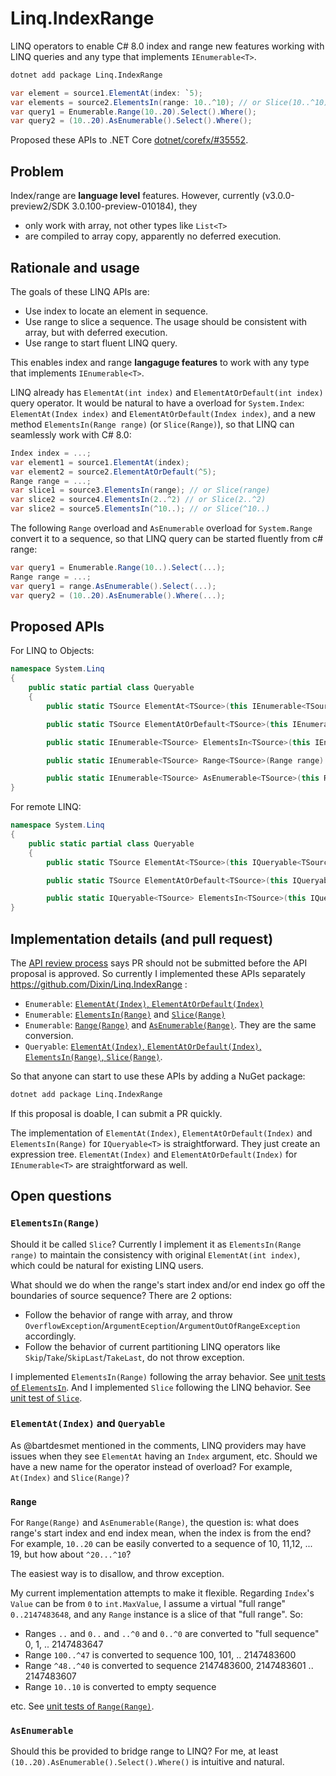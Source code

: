 # Linq.IndexRange

LINQ operators to enable C# 8.0 index and range new features working with LINQ queries and any type that implements `IEnumerable<T>`.

```bat
dotnet add package Linq.IndexRange
```

```cs
var element = source1.ElementAt(index: `5);
var elements = source2.ElementsIn(range: 10..^10); // or Slice(10..^10)
var query1 = Enumerable.Range(10..20).Select().Where();
var query2 = (10..20).AsEnumerable().Select().Where();
```

Proposed these APIs to .NET Core [dotnet/corefx/#35552](https://github.com/dotnet/corefx/issues/35552).

## Problem

Index/range are **language level** features. However, currently (v3.0.0-preview2/SDK 3.0.100-preview-010184), they

- only work with array, not other types like `List<T>`
- are compiled to array copy, apparently no deferred execution.

## Rationale and usage

The goals of these LINQ APIs are:

- Use index to locate an element in sequence. 
- Use range to slice a sequence. The usage should be consistent with array, but with deferred execution.
- Use range to start fluent LINQ query.

This enables index and range **langaguge features** to work with any type that implements `IEnumerable<T>`.

LINQ already has `ElementAt(int index)` and `ElementAtOrDefault(int index)` query operator. It would be natural to have a overload for `System.Index`: `ElementAt(Index index)` and `ElementAtOrDefault(Index index)`, and a new method `ElementsIn(Range range)` (or `Slice(Range)`), so that LINQ can seamlessly work with C# 8.0:

```cs
Index index = ...;
var element1 = source1.ElementAt(index);
var element2 = source2.ElementAtOrDefault(^5);
Range range = ...;
var slice1 = source3.ElementsIn(range); // or Slice(range)
var slice2 = source4.ElementsIn(2..^2) // or Slice(2..^2)
var slice2 = source5.ElementsIn(^10..); // or Slice(^10..)
```

The following `Range` overload and `AsEnumerable` overload for `System.Range` convert it to a sequence, so that LINQ query can be started fluently from c# range:

```cs
var query1 = Enumerable.Range(10..).Select(...);
Range range = ...;
var query1 = range.AsEnumerable().Select(...);
var query2 = (10..20).AsEnumerable().Where(...);
```

## Proposed APIs

For LINQ to Objects:

```cs
namespace System.Linq
{
    public static partial class Queryable
    {
        public static TSource ElementAt<TSource>(this IEnumerable<TSource> source, Index index) { throw null; }

        public static TSource ElementAtOrDefault<TSource>(this IEnumerable<TSource> source, Index index) { throw null; }

        public static IEnumerable<TSource> ElementsIn<TSource>(this IEnumerable<TSource> source, Range range) { throw null; }

        public static IEnumerable<TSource> Range<TSource>(Range range) { throw null; }

        public static IEnumerable<TSource> AsEnumerable<TSource>(this Range source) { throw null; }
}
```

For remote LINQ:

```cs
namespace System.Linq
{
    public static partial class Queryable
    {
        public static TSource ElementAt<TSource>(this IQueryable<TSource> source, Index index) { throw null; }

        public static TSource ElementAtOrDefault<TSource>(this IQueryable<TSource> source, Index index) { throw null; }

        public static IQueryable<TSource> ElementsIn<TSource>(this IQueryable<TSource> source, Range range) { throw null; }
}
```

## Implementation details (and pull request)

The [API review process](https://github.com/dotnet/corefx/blob/master/Documentation/project-docs/api-review-process.md) says PR should not be submitted before the API proposal is approved. So currently I implemented these APIs separately https://github.com/Dixin/Linq.IndexRange :

- `Enumerable`: [`ElementAt(Index)`, `ElementAtOrDefault(Index)`](https://github.com/Dixin/Linq.IndexRange/blob/master/Linq.IndexRange/ElementAt.cs)
- `Enumerable`: [`ElementsIn(Range)`](https://github.com/Dixin/Linq.IndexRange/blob/master/Linq.IndexRange/ElementsIn.cs) and [`Slice(Range)`](https://github.com/Dixin/Linq.IndexRange/blob/master/Linq.IndexRange/Slice.cs)
- `Enumerable`: [`Range(Range)`](https://github.com/Dixin/Linq.IndexRange/blob/master/Linq.IndexRange/Range.cs) and [`AsEnumerable(Range)`](https://github.com/Dixin/Linq.IndexRange/blob/master/Linq.IndexRange/AsEnumerable.cs). They are the same conversion.
- `Queryable`: [`ElementAt(Index)`, `ElementAtOrDefault(Index)`, `ElementsIn(Range)`, `Slice(Range)`](https://github.com/Dixin/Linq.IndexRange/blob/master/Linq.IndexRange/QueryableExtensions.cs).

So that anyone can start to use these APIs by adding a NuGet package:

```bat
dotnet add package Linq.IndexRange
```

If this proposal is doable, I can submit a PR quickly.

The implementation of `ElementAt(Index)`, `ElementAtOrDefault(Index)` and `ElementsIn(Range)` for `IQueryable<T>` is straightforward. They just create an expression tree. `ElementAt(Index)` and `ElementAtOrDefault(Index)` for `IEnumerable<T>` are straightforward as well.

## Open questions

### `ElementsIn(Range)`

Should it be called `Slice`? Currently I implement it as `ElementsIn(Range range)` to maintain the consistency with original `ElementAt(int index)`, which could be natural for existing LINQ users.

What should we do when the range's start index and/or end index go off the boundaries of source sequence? There are 2 options:

- Follow the behavior of range with array, and throw `OverflowException`/`ArgumentEception`/`ArgumentOutOfRangeException` accordingly.
- Follow the behavior of current partitioning LINQ operators like `Skip`/`Take`/`SkipLast`/`TakeLast`, do not throw exception.

I implemented `ElementsIn(Range)` following the array behavior. See [unit tests of `ElementsIn`](https://github.com/Dixin/Linq.IndexRange/blob/master/Linq.IndexRange.Tests/ElementsInTests.cs). And I implemented `Slice` following the LINQ behavior. See [unit test of `Slice`](https://github.com/Dixin/Linq.IndexRange/blob/master/Linq.IndexRange.Tests/SliceTests.cs).

### `ElementAt(Index)` and `Queryable`

As @bartdesmet mentioned in the comments, LINQ providers may have issues when they see `ElementAt` having an `Index` argument, etc. Should we have a new name for the operator instead of overload? For example, `At(Index)` and `Slice(Range)`?

### `Range`

For `Range(Range)` and `AsEnumerable(Range)`, the question is: what does range's start index and end index mean, when the index is from the end? For example, `10..20` can be easily converted to a sequence of 10, 11,12, ... 19, but how about `^20...^10`? 

The easiest way is to disallow, and throw exception.

My current implementation attempts to make it flexible. Regarding `Index`'s `Value` can be from `0` to `int.MaxValue`, I assume a virtual "full range" `0..2147483648`, and any `Range` instance is a slice of that "full range". So:

- Ranges `..` and `0..` and `..^0` and `0..^0` are converted to "full sequence" 0, 1, .. 2147483647
- Range `100..^47` is converted to sequence 100, 101, .. 2147483600
- Range `^48..^40` is converted to sequence 2147483600, 2147483601 .. 2147483607
- Range `10..10` is converted to empty sequence

etc. See [unit tests of `Range(Range)`](https://github.com/Dixin/Linq.IndexRange/blob/master/Linq.IndexRange.Tests/RangeTests.cs).

### `AsEnumerable`

Should this be provided to bridge range to LINQ? For me, at least `(10..20).AsEnumerable().Select().Where()` is intuitive and natural.
